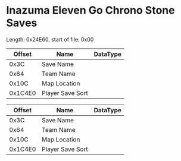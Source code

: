 # Inazuma Eleven Go Chrono Stone Saves
Length: 0x24E60, start of file: 0x00

Offset | Name | DataType
--- | --- | ---
0x3C | Save Name |  
0x64 | Team Name | 
0x10C | Map Location | 
0x1C4E0 | Player Save Sort | 

Offset | Name | DataType
--- | --- | ---
0x3C | Save Name |  
0x64 | Team Name | 
0x10C | Map Location | 
0x1C4E0 | Player Save Sort | 

